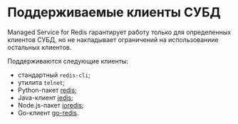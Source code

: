 # Поддерживаемые клиенты СУБД

Managed Service for Redis гарантирует работу только для определенных клиентов СУБД, но не накладывает ограничений на использованиие остальных клиентов.

Поддерживаются следующие клиенты:

- стандартный `redis-cli`;
- утилита `telnet`;
- Python-пакет [redis](https://pypi.org/project/redis/);
- Java-клиент [jedis](https://mvnrepository.com/artifact/redis.clients/jedis);
- Node.js-пакет [ioredis](https://www.npmjs.com/ioredis);
- Go-клиент [go-redis](https://github.com/go-redis/redis).

